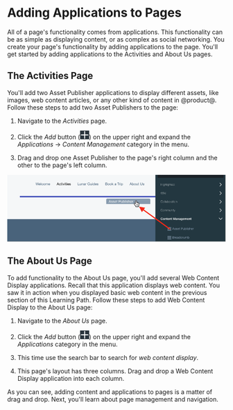 # Adding Applications to Pages

All of a page's functionality comes from applications. This functionality can be
as simple as displaying content, or as complex as social networking. You create
your page's functionality by adding applications to the page. You'll get started
by adding applications to the Activities and About Us pages. 

## The Activities Page

You'll add two Asset Publisher applications to display different assets, like
images, web content articles, or any other kind of content in @product@. Follow
these steps to add two Asset Publishers to the page:

1.  Navigate to the *Activities* page. 

2.  Click the *Add* button 
    (![Add](../../../images/icon-add-app.png)) on the upper right and expand the 
    *Applications* &rarr; *Content Management* category in the menu. 

3.  Drag and drop one Asset Publisher to the page's right column and the other
    to the page's left column. 

![Figure x: This screenshot shows the Asset Publisher being placed in the page's right column. The narrow blue bar indicates where the application will appear when you release the mouse button.](../../../images/001-drag-asset-publisher.png)

## The About Us Page

To add functionality to the About Us page, you'll add several Web Content 
Display applications. Recall that this application displays web content. 
You saw it in action when you displayed basic web content in the previous 
section of this Learning Path. Follow these steps to add Web Content Display to 
the About Us page: 

1.  Navigate to the *About Us* page.

2.  Click the *Add* button 
    (![Add](../../../images/icon-add-app.png)) on the upper right and expand the 
    *Applications* category in the menu. 

3.  This time use the search bar to search for *web content display*.

4.  This page's layout has three columns. Drag and drop a Web Content Display 
    application into each column. 

As you can see, adding content and applications to pages is a matter of drag and
drop. Next, you'll learn about page management and navigation. 

